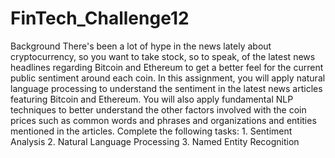 # FinTech_Challenge12
Background There's been a lot of hype in the news lately about cryptocurrency, so you want to take stock, so to speak, of the latest news headlines regarding Bitcoin and Ethereum to get a better feel for the current public sentiment around each coin. In this assignment, you will apply natural language processing to understand the sentiment in the latest news articles featuring Bitcoin and Ethereum. You will also apply fundamental NLP techniques to better understand the other factors involved with the coin prices such as common words and phrases and organizations and entities mentioned in the articles. Complete the following tasks:  1. Sentiment Analysis 2. Natural Language Processing 3. Named Entity Recognition
